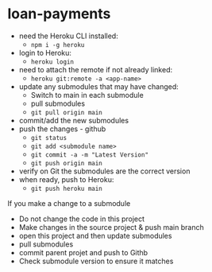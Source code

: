 # loan-payments

- need the Heroku CLI installed: 
    - `npm i -g heroku`
- login to Heroku:
    - `heroku login`
- need to attach the remote if not already linked: 
    - `heroku git:remote -a <app-name>`
- update any submodules that may have changed: 
    - Switch to main in each submodule
    - pull submodules
    - `git pull origin main`
- commit/add the new submodules
- push the changes - github
  - `git status`
  - `git add <submodule name>`
  - `git commit -a -m "Latest Version"`
  - `git push origin main`
- verify on Git the submodules are the correct version
- when ready, push to Heroku:
    - `git push heroku main`

If you make a change to a submodule
- Do not change the code in this project
- Make changes in the source project & push main branch
- open this project and then update submodules
- pull submodules
- commit parent projet and push to Githb
- Check submodule version to ensure it matches
